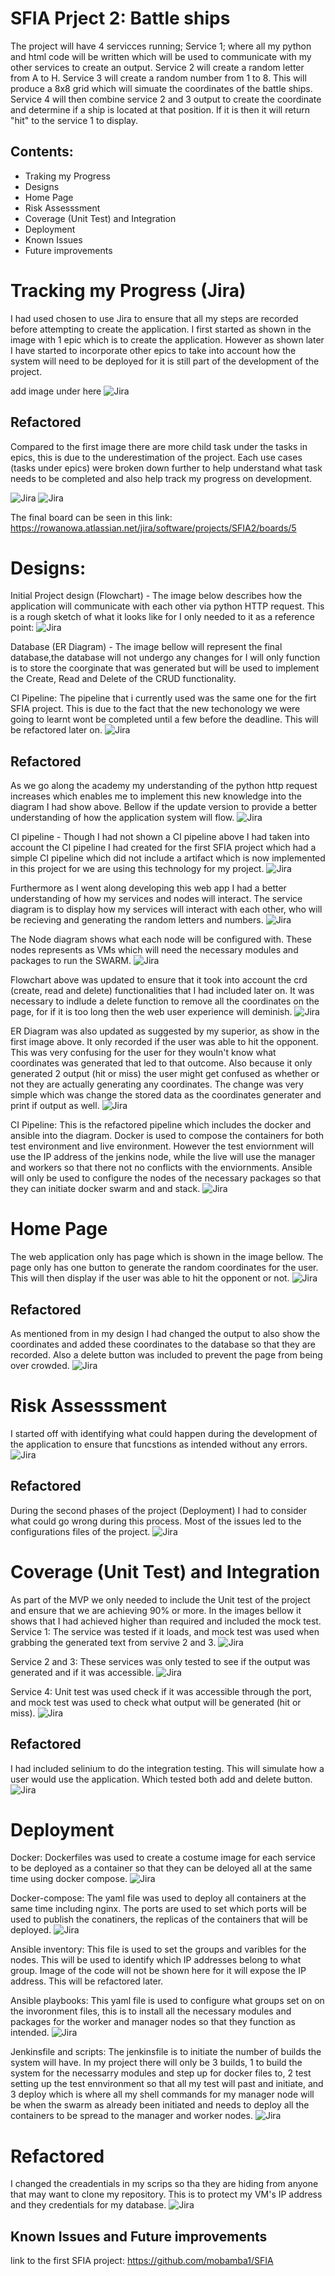 # SFIA Prject 2: Battle ships
The project will have 4 servicces running; Service 1; where all my python and html code will be written which will be used to communicate with my other services to create an output. Service 2 will create a random letter from A to H. Service 3 will create a random number from 1 to 8. This will produce a 8x8 grid which will simuate the coordinates of the battle ships. Service 4 will then combine service 2 and 3 output to create the coordinate and determine if a ship is located at that position. If it is then it will return "hit" to the service 1 to display. 

## Contents:
* Traking my Progress
* Designs
* Home Page
* Risk Assesssment
* Coverage (Unit Test) and Integration
* Deployment
* Known Issues
* Future improvements

# Tracking my Progress (Jira)
I had used chosen to use Jira to ensure that all my steps are recorded before attempting to create the application. I first started as shown in the image with 1 epic which is to create the application. However as shown later I have started to incorporate other epics to take into account how the system will need to be deployed for it is still part of the development of the project. 

add image under here 
![Jira](./SFIA%202/jira.PNG)

## Refactored
Compared to the first image there are more child task under the tasks in epics, this is due to the underestimation of the project. Each use cases (tasks under epics) were broken down further to help understand what task needs to be completed and also help track my progress on development. 

![Jira](images/Jira.PNG)
![Jira](images/Jira.PNG)

The final board can be seen in this link:
https://rowanowa.atlassian.net/jira/software/projects/SFIA2/boards/5

# Designs:
Initial Project design (Flowchart) - The image below describes how the application will communicate with each other via python HTTP request. This is a rough sketch of what it looks like for I only needed to it as a reference point:
![Jira](images/Jira.PNG)

Database (ER Diagram) - The image bellow will represent the final database,the database will not undergo any changes for I will only function is to store the coorginate that was generated but will be used to implement the Create, Read and Delete of the CRUD  functionality.

CI Pipeline:
The pipeline that i currently used was the same one for the firt SFIA project. This is due to the fact that the new techonology we were going to learnt wont be completed until a few before the deadline. This will be refactored later on.
![Jira](images/Jira.PNG)

## Refactored 
As we go along the academy my understanding of the python http request increases which enables me to implement this new knowledge into the diagram I had show above. Bellow if the update version to provide a better understanding of how the application system will flow. 
![Jira](images/Jira.PNG)

CI pipeline - Though I had not shown a CI pipeline above I had taken into account the CI pipeline I had created for the first SFIA project which had a simple CI pipeline which did not include a artifact which is now implemented in this project for we are using this technology for my project. 
![Jira](images/Jira.PNG)

Furthermore as I went along developing this web app I had a better understanding of how my services and nodes will interact.
The service diagram is to display how my services will interact with each other, who will be recieving and generating the random letters and numbers.
![Jira](images/Jira.PNG)

The Node diagram shows what each node will be configured with. These nodes represents as VMs which will need the necessary modules and packages to run the SWARM.
![Jira](images/Jira.PNG)

Flowchart above was updated to ensure that it took into account the crd (create, read and delete) functionalities that I had included later on. It was necessary to indlude a delete function to remove all the coordinates on the page, for if it is too long then the web user experience will deminish.
![Jira](images/Jira.PNG)

ER Diagram was also updated as suggested by my superior, as show in the first image above. It only recorded if the user was able to hit the opponent. This was very confusing for the user for they wouln't know what coordinates was generated that led to that outcome. Also because it only generated 2 output (hit or miss) the user might get confused as whether or not they are actually generating any coordinates. The change was very simple which was change the stored data as the coordinates generater and print if output as well.
![Jira](images/Jira.PNG)

CI Pipeline: 
This is the refactored pipeline which includes the docker and ansible into the diagram. Docker is used to compose the containers for both test environment and live environment. However the test enviornment will use the IP address of the jenkins node, while the live will use the manager and workers so that there not no conflicts with the enviornments. Ansible will only be used to configure the nodes of the necessary packages so that they can initiate docker swarm and and stack. 
![Jira](images/Jira.PNG)


# Home Page
The web application only has page which is shown in the image bellow. The page only has one button to generate the random coordinates for the user. This will then display if the user was able to hit the opponent or not.
![Jira](images/Jira.PNG)

## Refactored 
As mentioned from in my design I had changed the output to also show the coordinates and added these coordinates to the database so that they are recorded. Also a delete button was included to prevent the page from being over crowded.
![Jira](images/Jira.PNG)

# Risk Assesssment
I started off with identifying what could happen during the development of the application to ensure that funcstions as intended without any errors.
![Jira](images/Jira.PNG)

## Refactored 
During the second phases of the project (Deployment) I had to consider what could go wrong during this process. Most of the issues led to the configurations files of the project. 
![Jira](images/Jira.PNG)

# Coverage (Unit Test) and Integration
As part of the MVP we only needed to include the Unit test of the project and ensure that we are achieving 90% or more. In the images bellow it shows that I had achieved higher than required and included the mock test. 
Service 1: 
The service was tested if it loads, and mock test was used when grabbing the generated text from servive 2 and 3. 
![Jira](images/Jira.PNG)

Service 2 and 3:
These services was only tested to see if the output was generated and if it was accessible.
![Jira](images/Jira.PNG)

Service 4:
Unit test was used check if it was accessible through the port, and mock test was used to check what output will be generated (hit or miss).
![Jira](images/Jira.PNG)

## Refactored 
I had included selinium to do the integration testing. This will simulate how a user would use the application. Which tested both add and delete button.
![Jira](images/Jira.PNG)

# Deployment
Docker:
Dockerfiles was used to create a costume image for each service to be deployed as a container so that they can be deloyed all at the same time using docker compose.
![Jira](images/Jira.PNG)

Docker-compose:
The yaml file was used to deploy all containers at the same time including nginx. The ports are used to set which ports will be used to publish the conatiners, the replicas of the containers that will be deployed.
![Jira](images/Jira.PNG)

Ansible inventory:
This file is used to set the groups and varibles for the nodes. This will be used to identify which IP addresses belong to what group. Image of the code will not be shown here for it will expose the IP address. This will be refactored later.


Ansible playbooks:
This yaml file is used to configure what groups set on on the invoronment files, this is to install all the necessary modules and packages for the worker and manager nodes so that they function as intended.
![Jira](images/Jira.PNG)

Jenkinsfile and scripts:
The jenkinsfile is to initiate the number of builds the system will have. In my project there will only be 3 builds, 1 to build the system for the necessarry modules and step up for docker files to, 2 test setting up the test ennvironment so that all my test will past and initiate, and 3 deploy which is where all my shell commands for my manager node will be when the swarm as already been initiated and needs to deploy all the containers to be spread to the manager and worker nodes.
![Jira](images/Jira.PNG)

# Refactored 
I changed the creadentials in my scrips so tha they are hiding from anyone that may want to clone my repository. This is to protect my VM's IP address and they credentials for my database.
![Jira](images/Jira.PNG)


## Known Issues and Future improvements



link to the first SFIA project:
https://github.com/mobamba1/SFIA




















